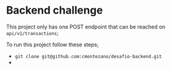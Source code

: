 # Backend challenge

This project only has one POST endpoint that can be reached on `api/v1/transactions`;

To run this project follow these steps;
 - `git clone git@github.com:cmontezano/desafio-backend.git`
 - 
